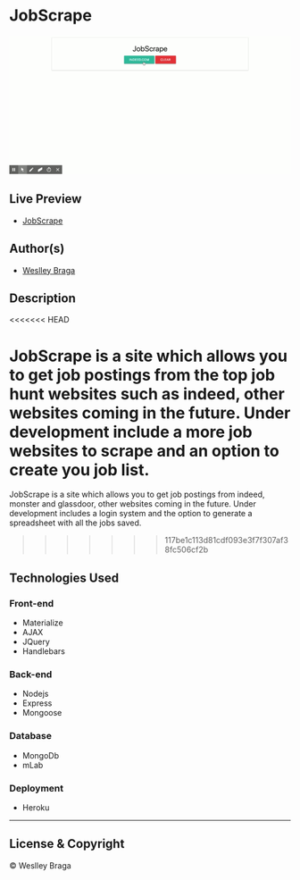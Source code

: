 # JobScrape

![JobScrape](jobScrape.gif)

## Live Preview

-   [JobScrape](https://jobscrape.herokuapp.com/)

## Author(s)

-   [Weslley Braga](https://github.com/wesbragagt)

## Description

<<<<<<< HEAD

JobScrape is a site which allows you to get job postings from the top job hunt websites such as indeed, other websites coming in the future.
Under development include a more job websites to scrape and an option to create you job list.
=======
JobScrape is a site which allows you to get job postings from indeed, monster and glassdoor, other websites coming in the future.
Under development includes a login system and the option to generate a spreadsheet with all the jobs saved.

> > > > > > > 117be1c113d81cdf093e3f7f307af38fc506cf2b

## Technologies Used

### Front-end

-   Materialize
-   AJAX
-   JQuery
-   Handlebars

### Back-end

-   Nodejs
-   Express
-   Mongoose

### Database

-   MongoDb
-   mLab

### Deployment

-   Heroku

---

## License & Copyright

© Weslley Braga
